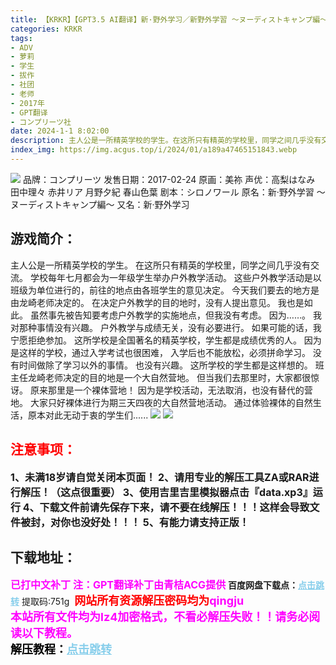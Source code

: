 ```yaml
---
title: 【KRKR】【GPT3.5 AI翻译】新·野外学习／新野外学習 ～ヌーディストキャンプ編～
categories: KRKR
tags:
- ADV
- 萝莉
- 学生
- 拔作
- 社团
- 老师
- 2017年
- GPT翻译
- コンプリーツ社
date: 2024-1-1 8:02:00
description: 主人公是一所精英学校的学生。在这所只有精英的学校里，同学之间几乎没有交流。学校每年七月都会为一年级学生举办户外教学活动。这些户外教学活动是以班级为单位进行的，前往的地点由各班学生的意见决定。今天我们要去的地方是由龙崎老师决定的。在决定户外教学的目的地时，没有人提出意见。我也是如此。
index_img: https://img.acgus.top/i/2024/01/a189a47465151843.webp
---
```

![](https://img.acgus.top/i/2024/01/a189a47465151843.webp)
品牌：コンプリーツ
发售日期：2017-02-24
原画：美祢
声优：高梨はなみ 田中理々 赤井リア 月野夕紀 春山色葉
剧本：シロノワール
原名：新·野外学習 ～ヌーディストキャンプ編～
又名：新·野外学习

## 游戏简介：
主人公是一所精英学校的学生。
在这所只有精英的学校里，同学之间几乎没有交流。
学校每年七月都会为一年级学生举办户外教学活动。
这些户外教学活动是以班级为单位进行的，前往的地点由各班学生的意见决定。
今天我们要去的地方是由龙崎老师决定的。
在决定户外教学的目的地时，没有人提出意见。
我也是如此。
虽然事先被告知要考虑户外教学的实施地点，但我没有考虑。
因为……。
我对那种事情没有兴趣。
户外教学与成绩无关，没有必要进行。
如果可能的话，我宁愿拒绝参加。
这所学校是全国著名的精英学校，学生都是成绩优秀的人。
因为是这样的学校，通过入学考试也很困难，
入学后也不能放松，必须拼命学习。
没有时间做除了学习以外的事情。
也没有兴趣。
这所学校的学生都是这样想的。
班主任龙崎老师决定的目的地是一个大自然营地。
但当我们去那里时，大家都很惊讶。
原来那里是一个裸体营地！
因为是学校活动，无法取消，也没有替代的营地。
大家只好裸体进行为期三天四夜的大自然营地活动。
通过体验裸体的自然生活，原本对此无动于衷的学生们......
![](https://img.acgus.top/i/2024/01/cba75fa3fd151848.webp)
![](https://img.acgus.top/i/2024/01/78d4b036b3151839.webp)





## <font color=#FF0000 >注意事项：</font>
<font size=3><b>1、未满18岁请自觉关闭本页面！
2、请用专业的解压工具ZA或RAR进行解压！（这点很重要）
3、使用吉里吉里模拟器点击『data.xp3』运行
4、下载文件前请先保存下来，请不要在线解压！！！这样会导致文件被封，对你也没好处！！！
5、有能力请支持正版！</b></font>

## 下载地址：
<font color=#FF00FF size=3><b>已打中文补丁</b></font>
<font color=#FF00FF size=3>**注：GPT翻译补丁由青桔ACG提供**</font>
<b>百度网盘下载点：</b><a href="https://pan.baidu.com/s/1j_hHTFyz8cGAUlxH4waW-Q?pwd=751g" style="color: #87CEEB;"><b>点击跳转</b></a> 提取码:751g
<a style="padding: 0" href="https://post.qingju.org/AD/"><img style="max-width:100%" src="https://img.acgus.top/i/2024/07/478f689b8021d8d499ab43d21acf137a.gif" alt=""></a>
<b><font color=#FF0000 size=4>网站所有资源解压密码均为</b></font><b><font color=#FF00FF size=4>qingju</font><font color=#FF0000 ></font></b><br><b><font color=#FF00FF size=4>本站所有文件均为lz4加密格式，不看必解压失败！！请务必阅读以下教程。</b></font><br><b><font color=#000 size=4>解压教程：</b><a href="https://post.qingju.org/tutorial/000/" style="color: #87CEEB;"><b>点击跳转</b></a>